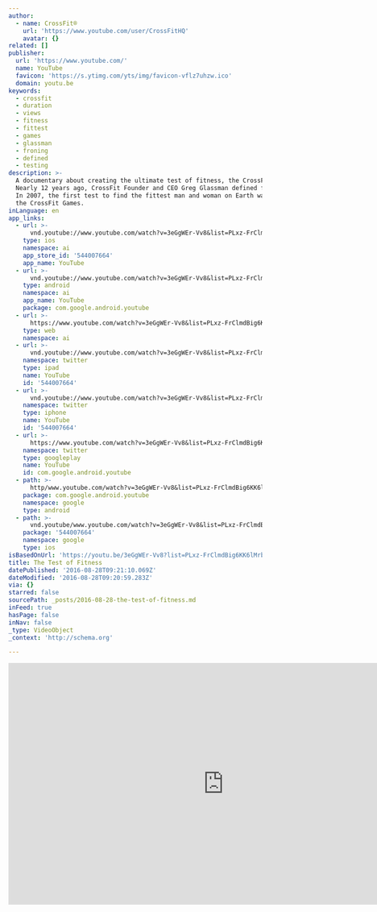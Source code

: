 ```yaml
---
author:
  - name: CrossFit®
    url: 'https://www.youtube.com/user/CrossFitHQ'
    avatar: {}
related: []
publisher:
  url: 'https://www.youtube.com/'
  name: YouTube
  favicon: 'https://s.ytimg.com/yts/img/favicon-vflz7uhzw.ico'
  domain: youtu.be
keywords:
  - crossfit
  - duration
  - views
  - fitness
  - fittest
  - games
  - glassman
  - froning
  - defined
  - testing
description: >-
  A documentary about creating the ultimate test of fitness, the CrossFit Games.
  Nearly 12 years ago, CrossFit Founder and CEO Greg Glassman defined fitness.
  In 2007, the first test to find the fittest man and woman on Earth was born:
  the CrossFit Games.
inLanguage: en
app_links:
  - url: >-
      vnd.youtube://www.youtube.com/watch?v=3eGgWEr-Vv8&list=PLxz-FrClmdBig6KK6lMrbqkyw_ctTOGcv&feature=applinks
    type: ios
    namespace: ai
    app_store_id: '544007664'
    app_name: YouTube
  - url: >-
      vnd.youtube://www.youtube.com/watch?v=3eGgWEr-Vv8&list=PLxz-FrClmdBig6KK6lMrbqkyw_ctTOGcv&feature=applinks
    type: android
    namespace: ai
    app_name: YouTube
    package: com.google.android.youtube
  - url: >-
      https://www.youtube.com/watch?v=3eGgWEr-Vv8&list=PLxz-FrClmdBig6KK6lMrbqkyw_ctTOGcv&feature=applinks
    type: web
    namespace: ai
  - url: >-
      vnd.youtube://www.youtube.com/watch?v=3eGgWEr-Vv8&list=PLxz-FrClmdBig6KK6lMrbqkyw_ctTOGcv&feature=applinks
    namespace: twitter
    type: ipad
    name: YouTube
    id: '544007664'
  - url: >-
      vnd.youtube://www.youtube.com/watch?v=3eGgWEr-Vv8&list=PLxz-FrClmdBig6KK6lMrbqkyw_ctTOGcv&feature=applinks
    namespace: twitter
    type: iphone
    name: YouTube
    id: '544007664'
  - url: >-
      https://www.youtube.com/watch?v=3eGgWEr-Vv8&list=PLxz-FrClmdBig6KK6lMrbqkyw_ctTOGcv
    namespace: twitter
    type: googleplay
    name: YouTube
    id: com.google.android.youtube
  - path: >-
      http/www.youtube.com/watch?v=3eGgWEr-Vv8&list=PLxz-FrClmdBig6KK6lMrbqkyw_ctTOGcv
    package: com.google.android.youtube
    namespace: google
    type: android
  - path: >-
      vnd.youtube/www.youtube.com/watch?v=3eGgWEr-Vv8&list=PLxz-FrClmdBig6KK6lMrbqkyw_ctTOGcv
    package: '544007664'
    namespace: google
    type: ios
isBasedOnUrl: 'https://youtu.be/3eGgWEr-Vv8?list=PLxz-FrClmdBig6KK6lMrbqkyw_ctTOGcv'
title: The Test of Fitness
datePublished: '2016-08-28T09:21:10.069Z'
dateModified: '2016-08-28T09:20:59.283Z'
via: {}
starred: false
sourcePath: _posts/2016-08-28-the-test-of-fitness.md
inFeed: true
hasPage: false
inNav: false
_type: VideoObject
_context: 'http://schema.org'

---
```

<iframe src="https://cdn.embedly.com/widgets/media.html?src=https%3A%2F%2Fwww.youtube.com%2Fembed%2Fvideoseries%3Flist%3DPLxz-FrClmdBig6KK6lMrbqkyw_ctTOGcv&amp;url=http%3A%2F%2Fwww.youtube.com%2Fwatch%3Fv%3D3eGgWEr-Vv8&amp;image=https%3A%2F%2Fi.ytimg.com%2Fvi%2F3eGgWEr-Vv8%2Fhqdefault.jpg&amp;key=b7d04c9b404c499eba89ee7072e1c4f7&amp;type=text%2Fhtml&amp;schema=youtube" width="854" height="480" scrolling="no" frameborder="0" allowfullscreen="" style=""></iframe>